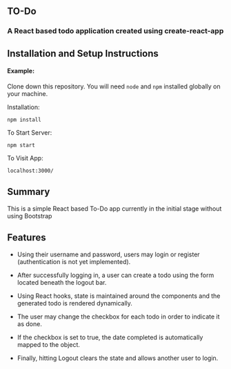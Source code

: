 ## TO-Do

### A React based todo application created using create-react-app

## Installation and Setup Instructions

#### Example:  

Clone down this repository. You will need `node` and `npm` installed globally on your machine.  

Installation:

`npm install`  

To Start Server:

`npm start`  

To Visit App:

`localhost:3000/`  

## Summary

This is a simple React based To-Do app currently in the initial stage without using Bootstrap

## Features
- Using their username and password, users may login or register (authentication is not yet implemented).

- After successfully logging in, a user can create a todo using the form located beneath the logout bar.

- Using React hooks, state is maintained around the components and the generated todo is rendered dynamically.

- The user may change the checkbox for each todo in order to indicate it as done.

- If the checkbox is set to true, the date completed is automatically mapped to the object.

- Finally, hitting Logout clears the state and allows another user to login.
